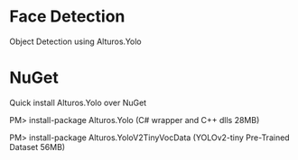 # Face Detection
Object Detection using Alturos.Yolo

# NuGet
Quick install Alturos.Yolo over NuGet

PM> install-package Alturos.Yolo (C# wrapper and C++ dlls 28MB)

PM> install-package Alturos.YoloV2TinyVocData (YOLOv2-tiny Pre-Trained Dataset 56MB)

